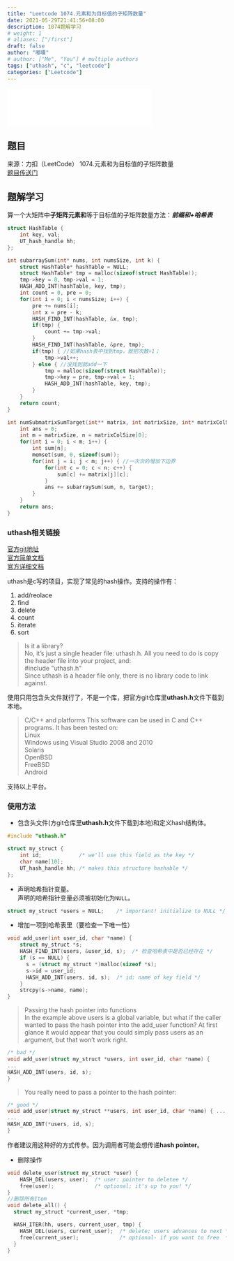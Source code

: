```yaml
---
title: "Leetcode 1074.元素和为目标值的子矩阵数量"
date: 2021-05-29T21:41:56+08:00
description: 1074题解学习
# weight: 1
# aliases: ["/first"]
draft: false
author: "嘟囔"
# author: ["Me", "You"] # multiple authors
tags: ["uthash", "c", "leetcode"]
categories: ["Leetcode"]
---
```

<iframe frameborder="no" border="0" marginwidth="0" marginheight="0" width=330 height=86 src="//music.163.com/outchain/player?type=2&id=1421191783&auto=1&height=66"></iframe>

## 题目

来源：力扣（LeetCode） 1074.元素和为目标值的子矩阵数量  
[题目传送门](https://leetcode-cn.com/problems/number-of-submatrices-that-sum-to-target)

## 题解学习
算一个大矩阵中**子矩阵元素和**等于目标值的子矩阵数量方法：***前缀和+哈希表***

```c
struct HashTable {
    int key, val;
    UT_hash_handle hh;
};

int subarraySum(int* nums, int numsSize, int k) {
    struct HashTable* hashTable = NULL;
    struct HashTable* tmp = malloc(sizeof(struct HashTable));
    tmp->key = 0, tmp->val = 1;
    HASH_ADD_INT(hashTable, key, tmp);
    int count = 0, pre = 0;
    for(int i = 0; i < numsSize; i++) {
        pre += nums[i];
        int x = pre - k;
        HASH_FIND_INT(hashTable, &x, tmp);
        if(tmp) {
            count += tmp->val;
        }
        HASH_FIND_INT(hashTable, &pre, tmp);
        if(tmp) { //如果hash表中找到tmp，就把次数+1；
            tmp->val++;
        } else { //没找到就add一下
            tmp = malloc(sizeof(struct HashTable));
            tmp->key = pre, tmp->val = 1;
            HASH_ADD_INT(hashTable, key, tmp);
        }
    }
    return count;
}

int numSubmatrixSumTarget(int** matrix, int matrixSize, int* matrixColSize, int target) {
    int ans = 0;
    int m = matrixSize, n = matrixColSize[0];
    for(int i = 0; i < m; i++) {
        int sum[n];
        memset(sum, 0, sizeof(sum));
        for(int j = i; j < m; j++) { //一次次的增加下边界
            for(int c = 0; c < n; c++) {
                sum[c] += matrix[j][c];
            }
            ans += subarraySum(sum, n, target);
        }
    }
    return ans;
}
```

### uthash相关链接
[官方git地址](https://github.com/troydhanson/uthash)  
[官方简单文档](https://troydhanson.github.io/uthash/)  
[官方详细文档](https://troydhanson.github.io/uthash/userguide.html)  

uthash是c写的项目，实现了常见的hash操作。支持的操作有：
1. add/reolace
2. find
3. delete
4. count
5. iterate
6. sort  

> Is it a library?  
No, it’s just a single header file: uthash.h. All you need to do is copy the header file into your project, and:  
#include "uthash.h"  
Since uthash is a header file only, there is no library code to link against.

使用只用包含头文件就行了，不是一个库，把官方git仓库里**uthash.h**文件下载到本地。
> C/C++ and platforms
This software can be used in C and C++ programs. It has been tested on:  
Linux  
Windows using Visual Studio 2008 and 2010  
Solaris  
OpenBSD  
FreeBSD  
Android

支持以上平台。

### 使用方法

* 包含头文件(方git仓库里**uthash.h**文件下载到本地)和定义hash结构体。
```c
#include "uthash.h"

struct my_struct {
    int id;            /* we'll use this field as the key */
    char name[10];
    UT_hash_handle hh; /* makes this structure hashable */
};
```

* 声明哈希指针变量。  
   声明的哈希指针变量必须被初始化为`NULL`。
```c
struct my_struct *users = NULL;    /* important! initialize to NULL */
```

* 增加一项到哈希表里（要检查一下唯一性）
```c
void add_user(int user_id, char *name) {
    struct my_struct *s;
    HASH_FIND_INT(users, &user_id, s);  /* 检查哈希表中是否已经存在 */
    if (s == NULL) {
      s = (struct my_struct *)malloc(sizeof *s);
      s->id = user_id;
      HASH_ADD_INT(users, id, s);  /* id: name of key field */
    }
    strcpy(s->name, name);
}
```

> Passing the hash pointer into functions  
> In the example above users is a global variable, but what if the caller wanted to pass the hash pointer into the add_user function? At first glance it would appear that you could simply pass users as an argument, but that won’t work right.
```c
/* bad */
void add_user(struct my_struct *users, int user_id, char *name) {
...
HASH_ADD_INT(users, id, s);
}
```
>You really need to pass a pointer to the hash pointer:
```c
/* good */
void add_user(struct my_struct **users, int user_id, char *name) { ...
...
HASH_ADD_INT(*users, id, s);
}
```
作者建议用这种好的方式传参。因为调用者可能会想传递**hash pointer**。

* 删除操作
```c
void delete_user(struct my_struct *user) {
    HASH_DEL(users, user);  /* user: pointer to deletee */
    free(user);             /* optional; it's up to you! */
}
//删除所有Item
void delete_all() {
  struct my_struct *current_user, *tmp;

  HASH_ITER(hh, users, current_user, tmp) {
    HASH_DEL(users, current_user);  /* delete; users advances to next */
    free(current_user);             /* optional- if you want to free  */
  }
}
```